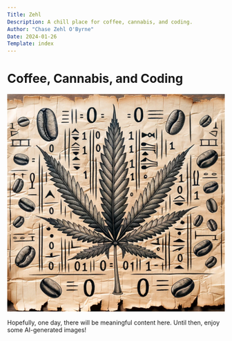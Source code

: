 ```yaml
---
Title: Zehl
Description: A chill place for coffee, cannabis, and coding.
Author: "Chase Zehl O'Byrne"
Date: 2024-01-26
Template: index
---
```


# Coffee, Cannabis, and Coding
![Coffee, Cannabis, Coding](/assets/papyrus.webp "Coffee, Cannabis, Coding")

Hopefully, one day, there will be meaningful content here. Until then, enjoy some AI-generated images!
